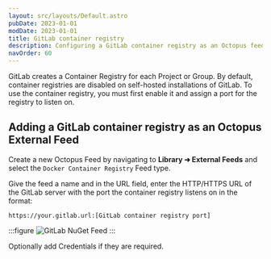 ```yaml
---
layout: src/layouts/Default.astro
pubDate: 2023-01-01
modDate: 2023-01-01
title: GitLab container registry
description: Configuring a GitLab container registry as an Octopus feed.
navOrder: 60
---
```

GitLab creates a Container Registry for each Project or Group.  By default, container registries are disabled on self-hosted installations of GitLab.  To use the container registry, you must first enable it and assign a port for the registry to listen on.

## Adding a GitLab container registry as an Octopus External Feed
Create a new Octopus Feed by navigating to **Library ➜ External Feeds** and select the `Docker Container Registry` Feed type. 

Give the feed a name and in the URL field, enter the HTTP/HTTPS URL of the GitLab server with the port the container registry listens on in the format:

`https://your.gitlab.url:[GitLab container registry port]`

:::figure
![GitLab NuGet Feed](/docs/img/packaging-applications/package-repositories/guides/container-registries/images/gitlab-container-feed.png)
:::

Optionally add Credentials if they are required.